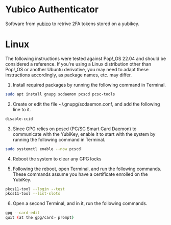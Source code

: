 # Yubico Authenticator

Software from [yubico](https://www.yubico.com/products/yubico-authenticator/) to retrive 2FA tokens stored on a yubikey.

# Linux

The following instructions were tested against Pop!_OS 22.04 and should be considered a reference. If you're using a Linux distribution other than Pop!_OS or another Ubuntu derivative, you may need to adapt these instructions accordingly, as package names, etc. may differ.

1. Install required packages by running the following command in Terminal.

```bash
sudo apt install gnupg scdaemon pcscd pcsc-tools
```

2. Create or edit the file ~/.gnupg/scdaemon.conf, and add the following line to it.

```bash
disable-ccid
```

3. Since GPG relies on pcscd (PC/SC Smart Card Daemon) to communicate with the YubiKey, enable it to start with the system by running the following command in Terminal.

```bash
sudo systemctl enable --now pcscd
```

4. Reboot the system to clear any GPG locks

5. Following the reboot, open Terminal, and run the following commands. These commands assume you have a certificate enrolled on the YubiKey.

```bash
pkcs11-tool --login --test
pkcs11-tool --list-slots
```

6. Open a second Terminal, and in it, run the following commands.

```bash
gpg --card-edit
quit (at the gpg/card> prompt)
```
